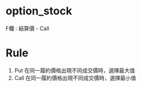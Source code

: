 # option_stock
 
F欄 : 結算價 - Call 


# Rule 
1. Put 在同一履約價格出現不同成交價時，選擇最大值
1. Call 在同一履約價格出現不同成交價時，選擇最小值
